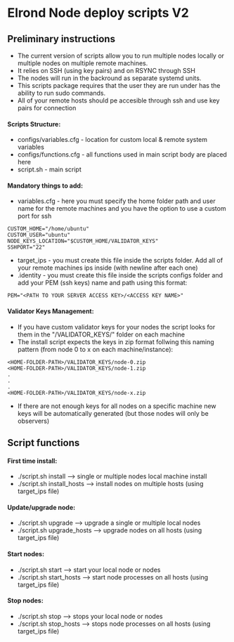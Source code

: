 # Elrond Node deploy scripts V2

## Preliminary instructions
- The current version of scripts allow you to run multiple nodes locally or multiple nodes on multiple remote machines.
- It relies on SSH (using key pairs) and on RSYNC through SSH
- The nodes will run in the backround as separate systemd units.
- This scripts package requires that the user they are run under has the ability to run sudo commands.
- All of your remote hosts should pe accesible through ssh and use key pairs for connection

#### Scripts Structure:
- configs/variables.cfg - location for custom local & remote system variables 
- configs/functions.cfg - all functions used in main script body are placed here
- script.sh - main script

#### Mandatory things to add:
- variables.cfg - here you must specify the home folder path and user name for the remote machines and you have the option to use a custom port for ssh

```
CUSTOM_HOME="/home/ubuntu"
CUSTOM_USER="ubuntu"
NODE_KEYS_LOCATION="$CUSTOM_HOME/VALIDATOR_KEYS"
SSHPORT="22"
```

- target_ips - you must create this file inside the scripts folder. Add all of your remote machines ips inside (with newline after each one)
- .identity - you must create this file inside the scripts configs folder and add your PEM (ssh keys) name and path using this format:
```
PEM="<PATH TO YOUR SERVER ACCESS KEY>/<ACCESS KEY NAME>"
```

#### Validator Keys Management:
- If you have custom validator keys for your nodes the script looks for them in the "<HOME-FOLDER-PATH>/VALIDATOR_KEYS/" folder on each machine
- The install script expects the keys in zip format follwing this naming pattern (from node 0 to x on each machine/instance):

```
<HOME-FOLDER-PATH>/VALIDATOR_KEYS/node-0.zip
<HOME-FOLDER-PATH>/VALIDATOR_KEYS/node-1.zip
.
.
.
<HOME-FOLDER-PATH>/VALIDATOR_KEYS/node-x.zip
```

- If there are not enough keys for all nodes on a specific machine new keys will be automatically generated (but those nodes will only be observers)

## Script functions

#### First time install:
 - ./script.sh install --> single or multiple nodes local machine install
 - ./script.sh install_hosts --> install nodes on multiple hosts (using target_ips file)

#### Update/upgrade node:
 - ./script.sh upgrade --> upgrade a single or multiple local nodes 
 - ./script.sh upgrade_hosts --> upgrade nodes on all hosts (using target_ips file)

#### Start nodes:
 - ./script.sh start --> start your local node or nodes
 - ./script.sh start_hosts --> start node processes on all hosts (using target_ips file)
 
#### Stop nodes:
 - ./script.sh stop --> stops your local node or nodes
 - ./script.sh stop_hosts --> stops node processes on all hosts (using target_ips file)
